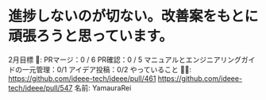 # 進捗しないのが切ない。改善案をもとに頑張ろうと思っています。

2月目標 🚀: PRマージ：0 / 6
PR確認：0 / 5
マニュアルとエンジニアリングガイドの一元管理：0/1
アイデア投稿：0/2
やっていること 🏃‍♂️: https://github.com/ideee-tech/ideee/pull/461
https://github.com/ideee-tech/ideee/pull/547
名前: YamauraRei